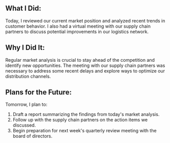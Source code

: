## What I Did:
Today, I reviewed our current market position and analyzed recent trends in customer behavior. I also had a virtual meeting with our supply chain partners to discuss potential improvements in our logistics network.

## Why I Did It:
Regular market analysis is crucial to stay ahead of the competition and identify new opportunities. The meeting with our supply chain partners was necessary to address some recent delays and explore ways to optimize our distribution channels.

## Plans for the Future:
Tomorrow, I plan to:
1. Draft a report summarizing the findings from today's market analysis.
2. Follow up with the supply chain partners on the action items we discussed.
3. Begin preparation for next week's quarterly review meeting with the board of directors.